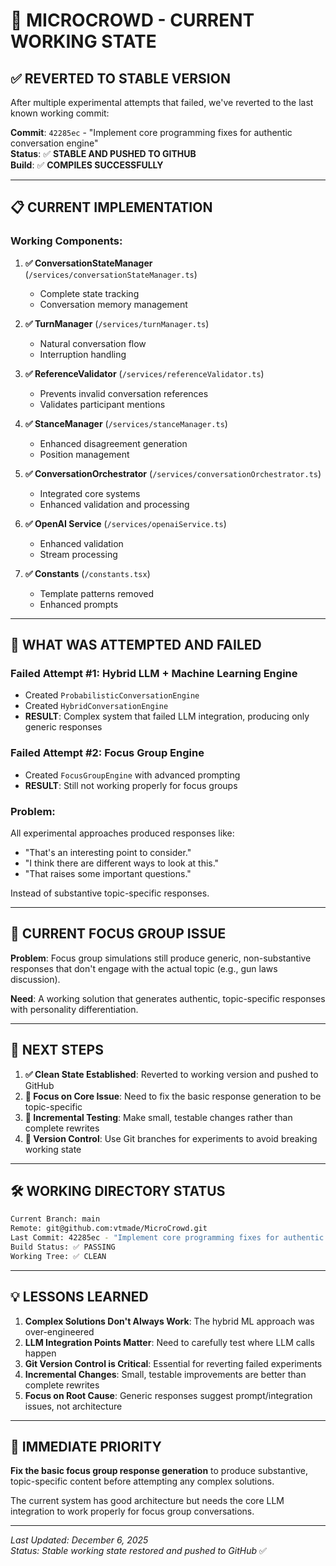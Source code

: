 # 🎯 MICROCROWD - CURRENT WORKING STATE

## ✅ **REVERTED TO STABLE VERSION**

After multiple experimental attempts that failed, we've reverted to the last known working commit:

**Commit**: `42285ec` - "Implement core programming fixes for authentic conversation engine"  
**Status**: ✅ **STABLE AND PUSHED TO GITHUB**  
**Build**: ✅ **COMPILES SUCCESSFULLY**

---

## 📋 **CURRENT IMPLEMENTATION**

### **Working Components**:

1. **✅ ConversationStateManager** (`/services/conversationStateManager.ts`)
   - Complete state tracking
   - Conversation memory management

2. **✅ TurnManager** (`/services/turnManager.ts`) 
   - Natural conversation flow
   - Interruption handling

3. **✅ ReferenceValidator** (`/services/referenceValidator.ts`)
   - Prevents invalid conversation references
   - Validates participant mentions

4. **✅ StanceManager** (`/services/stanceManager.ts`)
   - Enhanced disagreement generation
   - Position management

5. **✅ ConversationOrchestrator** (`/services/conversationOrchestrator.ts`)
   - Integrated core systems
   - Enhanced validation and processing

6. **✅ OpenAI Service** (`/services/openaiService.ts`)
   - Enhanced validation
   - Stream processing

7. **✅ Constants** (`/constants.tsx`)
   - Template patterns removed
   - Enhanced prompts

---

## 🚫 **WHAT WAS ATTEMPTED AND FAILED**

### **Failed Attempt #1: Hybrid LLM + Machine Learning Engine**
- Created `ProbabilisticConversationEngine`
- Created `HybridConversationEngine` 
- **RESULT**: Complex system that failed LLM integration, producing only generic responses

### **Failed Attempt #2: Focus Group Engine**
- Created `FocusGroupEngine` with advanced prompting
- **RESULT**: Still not working properly for focus groups

### **Problem**: 
All experimental approaches produced responses like:
- "That's an interesting point to consider."
- "I think there are different ways to look at this."
- "That raises some important questions."

Instead of substantive topic-specific responses.

---

## 🎯 **CURRENT FOCUS GROUP ISSUE**

**Problem**: Focus group simulations still produce generic, non-substantive responses that don't engage with the actual topic (e.g., gun laws discussion).

**Need**: A working solution that generates authentic, topic-specific responses with personality differentiation.

---

## 🔄 **NEXT STEPS**

1. **✅ Clean State Established**: Reverted to working version and pushed to GitHub
2. **🎯 Focus on Core Issue**: Need to fix the basic response generation to be topic-specific
3. **🧪 Incremental Testing**: Make small, testable changes rather than complete rewrites
4. **📝 Version Control**: Use Git branches for experiments to avoid breaking working state

---

## 🛠️ **WORKING DIRECTORY STATUS**

```bash
Current Branch: main
Remote: git@github.com:vtmade/MicroCrowd.git
Last Commit: 42285ec - "Implement core programming fixes for authentic conversation engine"
Build Status: ✅ PASSING
Working Tree: ✅ CLEAN
```

---

## 💡 **LESSONS LEARNED**

1. **Complex Solutions Don't Always Work**: The hybrid ML approach was over-engineered
2. **LLM Integration Points Matter**: Need to carefully test where LLM calls happen
3. **Git Version Control is Critical**: Essential for reverting failed experiments
4. **Incremental Changes**: Small, testable improvements are better than complete rewrites
5. **Focus on Root Cause**: Generic responses suggest prompt/integration issues, not architecture

---

## 🎯 **IMMEDIATE PRIORITY**

**Fix the basic focus group response generation** to produce substantive, topic-specific content before attempting any complex solutions.

The current system has good architecture but needs the core LLM integration to work properly for focus group conversations.

---

*Last Updated: December 6, 2025*  
*Status: Stable working state restored and pushed to GitHub* ✅
